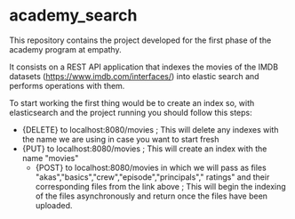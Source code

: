 # academy_search

This repository contains the project developed for the first phase of the academy program at empathy.

It consists on a REST API application that indexes the movies of the IMDB datasets (https://www.imdb.com/interfaces/)
into elastic search and performs
operations with them.

To start working the first thing would be to create an index so, with elasticsearch and the project running you should
follow this steps:

- {DELETE} to localhost:8080/movies ; This will delete any indexes with the name we are using in case you want to start
  fresh
- {PUT} to localhost:8080/movies ; This will create an index with the name "movies"
    - {POST} to localhost:8080/movies in which we will pass as files "akas","basics","crew","episode","principals","
      ratings" and
      their corresponding files from the link above ; This will begin the indexing of the files asynchronously and
      return once the files have been uploaded.